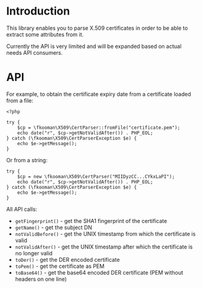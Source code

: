 # Introduction
This library enables you to parse X.509 certificates in order to be able
to extract some attributes from it.

Currently the API is very limited and will be expanded based on actual 
needs API consumers.

# API
For example, to obtain the certificate expiry date from a certificate 
loaded from a file:

    <?php

    try { 
        $cp = \fkooman\X509\CertParser::fromFile("certificate.pem");
        echo date("r", $cp->getNotValidAfter()) . PHP_EOL;
    } catch (\fkooman\X509\CertParserException $e) {
        echo $e->getMessage();
    }

Or from a string:

    try { 
        $cp = new \fkooman\X509\CertParser("MIIDyzCC...CYkxLaPI");
        echo date("r", $cp->getNotValidAfter()) . PHP_EOL;
    } catch (\fkooman\X509\CertParserException $e) {
        echo $e->getMessage();
    }

All API calls:

* `getFingerprint()` - get the SHA1 fingerprint of the certificate
* `getName()` - get the subject DN
* `notValidBefore()` - get the UNIX timestamp from which the certificate is 
  valid
* `notValidAfter()` - get the UNIX timestamp after which the certificate is no 
  longer valid
* `toDer()` - get the DER encoded certificate
* `toPem()` - get the certificate as PEM
* `toBase64()` - get the base64 encoded DER certificate (PEM without headers on 
  one line)

